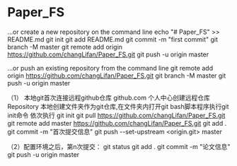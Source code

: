 # Paper_FS
…or create a new repository on the command line
echo "# Paper_FS" >> README.md
git init
git add README.md
git commit -m "first commit"
git branch -M master
git remote add origin https://github.com/changLifan/Paper_FS.git
git push -u origin master
                
…or push an existing repository from the command line
git remote add origin https://github.com/changLifan/Paper_FS.git
git branch -M master
git push -u origin master

（1） 本地git首次连接远程github仓库
github.com 个人中心创建远程仓库Repository
本地创建文件夹作为git仓库,在文件夹内打开git bash脚本程序执行git init命令
依次执行
git init
git pull https://github.com/changLifan/Paper_FS.git
git remote add master https://github.com/changLifan/Paper_FS.git
git add . 
git commit -m "首次提交信息"
git push --set-upstream <origin.git> master


（2）配置环境之后，第n次提交：
git status
git add .
git commit -m "论文信息"
git push -u origin master

